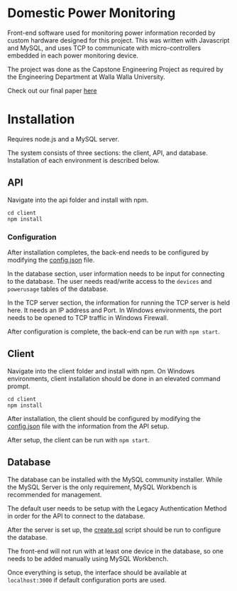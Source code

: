 
# Domestic Power Monitoring

Front-end software used for monitoring power information recorded by custom hardware designed for this project. This was written with Javascript and MySQL, and uses TCP to communicate with micro-controllers embedded in each power monitoring device.

The project was done as the Capstone Engineering Project as required by the Engineering Department at Walla Walla University.

Check out our final paper [here](https://abinder.dev/img/Smart_Domestic_Power_Monitoring.pdf)

# Installation
Requires node.js and a MySQL server.

The system consists of three sections: the client, API, and database. Installation of each environment is described below.

## API

Navigate into the api folder and install with npm. 

```
cd client
npm install
```
### Configuration

After installation completes, the back-end needs to be configured by modifying the [config.json](/api/config.json) file. 

In the database section, user information needs to be input for connecting to the database. The user needs read/write access to the `devices` and `powerusage` tables of the database.

In the TCP server section, the information for running the TCP server is held here. It needs an IP address and Port. In Windows environments, the port needs to be opened to TCP traffic in Windows Firewall.

After configuration is complete, the back-end can be run with `npm start`.


## Client

Navigate into the client folder and install with npm. On Windows environments, client installation should be done in an elevated command prompt.

```
cd client
npm install
```

After installation, the client should be configured by modifying the [config.json](/client/src/config.json) file with the information from the API setup.

After setup, the client can be run with `npm start`.

## Database

The database can be installed with the MySQL community installer. While the MySQL Server is the only requirement, MySQL Workbench is recommended for management. 

The default user needs to be setup with the Legacy Authentication Method in order for the API to connect to the database.

After the server is set up, the [create.sql](/db/create.sql) script should be run to configure the database.

The front-end will not run with at least one device in the database, so one needs to be added manually using MySQL Workbench.

Once everything is setup, the interface should be available at `localhost:3000` if default configuration ports are used.
